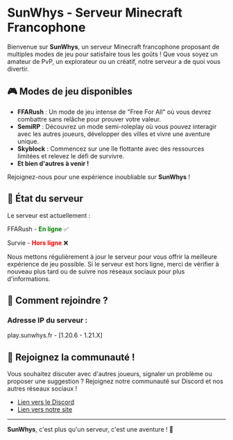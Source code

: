 # SunWhys - Serveur Minecraft Francophone

Bienvenue sur **SunWhys**, un serveur Minecraft francophone proposant de multiples modes de jeu pour satisfaire tous les goûts ! Que vous soyez un amateur de PvP, un explorateur ou un créatif, notre serveur a de quoi vous divertir.

## 🎮 Modes de jeu disponibles

- **FFARush** : Un mode de jeu intense de "Free For All" où vous devrez combattre sans relâche pour prouver votre valeur.
- **SemiRP** : Découvrez un mode semi-roleplay où vous pouvez interagir avec les autres joueurs, développer des villes et vivre une aventure unique.
- **Skyblock** : Commencez sur une île flottante avec des ressources limitées et relevez le défi de survivre.
- **Et bien d'autres à venir !**

Rejoignez-nous pour une expérience inoubliable sur **SunWhys** !

## 📢 État du serveur

Le serveur est actuellement : 

<!-- Modifier ce texte en fonction de l'état du serveur -->
<!--**<span style="color:red">Hors ligne</span>** ❌-->

<!-- Si le serveur est en ligne, remplacer par : -->
FFARush - **<span style="color:green">En ligne</span>** ✅

Survie - **<span style="color:red">Hors ligne</span>** ❌

Nous mettons régulièrement à jour le serveur pour vous offrir la meilleure expérience de jeu possible. Si le serveur est hors ligne, merci de vérifier à nouveau plus tard ou de suivre nos réseaux sociaux pour plus d'informations.

## 📜 Comment rejoindre ?

### Adresse IP du serveur : 

play.sunwhys.fr - [1.20.6 - 1.21.X]

## 👥 Rejoignez la communauté !

Vous souhaitez discuter avec d'autres joueurs, signaler un problème ou proposer une suggestion ? Rejoignez notre communauté sur Discord et nos autres réseaux sociaux !

- [Lien vers le Discord](https://discord.gg/9Qgz6fX4jR)
- [Lien vers notre site](https://sunwhys.fr)
<!--- [Twitter](https://twitter.com/SunWhysMC)-->
  
---

**SunWhys**, c'est plus qu'un serveur, c'est une aventure ! 🌟
